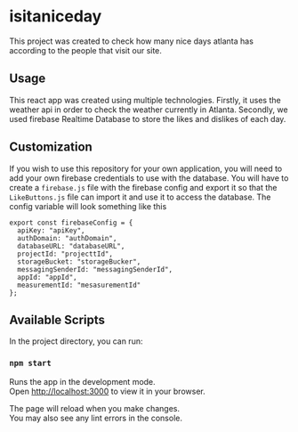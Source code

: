 # isitaniceday

This project was created to check how many nice days atlanta has according to the people that visit our site.

## Usage

This react app was created using multiple technologies. Firstly, it uses the weather api in order to check the weather currently in Atlanta. 
Secondly, we used firebase Realtime Database to store the likes and dislikes of each day.

## Customization

If you wish to use this repository for your own application, you will need to add your own firebase credentials to use with the database.
You will have to create a `firebase.js` file with the firebase config and export it so that the `LikeButtons.js` file can import it and use it to access the database.
The config variable will look something like this

```
export const firebaseConfig = {
  apiKey: "apiKey",
  authDomain: "authDomain",
  databaseURL: "databaseURL",
  projectId: "projecttId",
  storageBucket: "storageBucker",
  messagingSenderId: "messagingSenderId",
  appId: "appId",
  measurementId: "mesasurementId"
};
```

## Available Scripts

In the project directory, you can run:

### `npm start`

Runs the app in the development mode.\
Open [http://localhost:3000](http://localhost:3000) to view it in your browser.

The page will reload when you make changes.\
You may also see any lint errors in the console.

